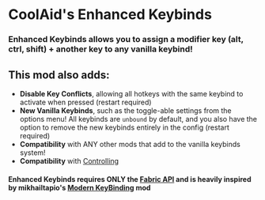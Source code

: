 # CoolAid's Enhanced Keybinds

### Enhanced Keybinds allows you to assign a modifier key (alt, ctrl, shift) + another key to any vanilla keybind!

## This mod also adds:
- **Disable Key Conflicts**, allowing all hotkeys with the same keybind to activate when pressed (restart required)
- **New Vanilla Keybinds**, such as the toggle-able settings from the options menu! All keybinds are `unbound` by default, 
and you also have the option to remove the new keybinds entirely in the config (restart required)
- **Compatibility** with ANY other mods that add to the vanilla keybinds system!
- **Compatibility** with [Controlling](https://modrinth.com/mod/controlling)

#### Enhanced Keybinds requires ONLY the [Fabric API](https://modrinth.com/mod/fabric-api) and is heavily inspired by mikhailtapio's [Modern KeyBinding](https://modrinth.com/mod/modernkeybinding) mod